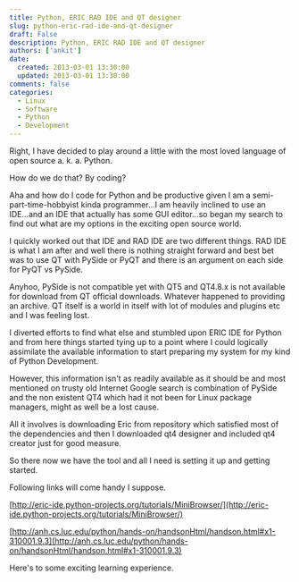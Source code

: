 ```yaml
---
title: Python, ERIC RAD IDE and QT designer
slug: python-eric-rad-ide-and-qt-designer
draft: False
description: Python, ERIC RAD IDE and QT designer
authors: ['ankit']
date: 
  created: 2013-03-01 13:30:00
  updated: 2013-03-01 13:30:00
comments: false
categories:
  - Linux
  - Software
  - Python
  - Development
---
```


Right, I have decided to play around a little with the most loved language of open source a. k. a. Python.

<!-- more -->

How do we do that? By coding?

Aha and how do I code for Python and be productive given I am a semi-part-time-hobbyist kinda programmer...I am heavily inclined to use an IDE...and an IDE that actually has some GUI editor...so began my search to find out what are my options in the exciting open source world.

I quickly worked out that IDE and RAD IDE are two different things. RAD IDE is what I am after and well there is nothing straight forward and best bet was to use QT with PySide or PyQT and there is an argument on each side for PyQT vs PySide.

Anyhoo, PySide is not compatible yet with QT5 and QT4.8.x is not available for download from QT official downloads. Whatever happened to providing an archive. QT itself is a world in itself with lot of modules and plugins etc and I was feeling lost.

I diverted efforts to find what else and stumbled upon ERIC IDE for Python and from here things started tying up to a point where I could logically assimilate the available information to start preparing my system for my kind of Python Development.

However, this information isn't as readily available as it should be and most mentioned on trusty old Internet Google search is combination of PySide and the non existent QT4 which had it not been for Linux package managers, might as well be a lost cause.

All it involves is downloading Eric from repository which satisfied most of the dependencies and then I downloaded qt4 designer and included qt4 creator just for good measure.

So there now we have the tool and all I need is setting it up and getting started.

Following links will come handy I suppose.

[http://eric-ide.python-projects.org/tutorials/MiniBrowser/](http://eric-ide.python-projects.org/tutorials/MiniBrowser/)

[http://anh.cs.luc.edu/python/hands-on/handsonHtml/handson.html#x1-310001.9.3](http://anh.cs.luc.edu/python/hands-on/handsonHtml/handson.html#x1-310001.9.3)

Here's to some exciting learning experience.